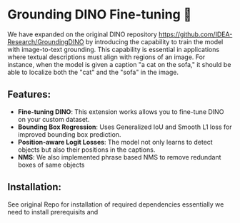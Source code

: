 # Grounding DINO Fine-tuning 🦖


We have expanded on the original DINO  repository 
https://github.com/IDEA-Research/GroundingDINO 
by introducing the capability to train the model with image-to-text grounding. This capability is essential in applications where textual descriptions must align with regions of an image. For instance, when the model is given a caption "a cat on the sofa," it should be able to localize both the "cat" and the "sofa" in the image.

## Features:

- **Fine-tuning DINO**: This extension works allows you to fine-tune DINO on your custom dataset.
- **Bounding Box Regression**: Uses Generalized IoU and Smooth L1 loss for improved bounding box prediction.
- **Position-aware Logit Losses**: The model not only learns to detect objects but also their positions in the captions.
- **NMS**: We also implemented phrase based NMS to remove redundant boxes of same objects


## Installation:
See original Repo for installation of required dependencies essentially we need to install prerequisits and 
